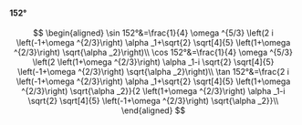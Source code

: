 #### 152°

$$
\begin{aligned}
\sin 152°&=\frac{1}{4} \omega ^{5/3} \left(2 i \left(-1+\omega ^{2/3}\right) \alpha _1+\sqrt{2} \sqrt[4]{5} \left(1+\omega ^{2/3}\right) \sqrt{\alpha _2}\right)\\
\cos 152°&=\frac{1}{4} \omega ^{5/3} \left(2 \left(1+\omega ^{2/3}\right) \alpha _1-i \sqrt{2} \sqrt[4]{5} \left(-1+\omega ^{2/3}\right) \sqrt{\alpha _2}\right)\\
\tan 152°&=\frac{2 i \left(-1+\omega ^{2/3}\right) \alpha _1+\sqrt{2} \sqrt[4]{5} \left(1+\omega ^{2/3}\right) \sqrt{\alpha _2}}{2 \left(1+\omega ^{2/3}\right)
\alpha _1-i \sqrt{2} \sqrt[4]{5} \left(-1+\omega ^{2/3}\right) \sqrt{\alpha _2}}\\
\end{aligned}
$$

